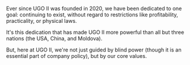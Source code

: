 Ever since UGO II was founded in 2020, we have been dedicated to one goal: continuing to exist, without regard to restrictions like profitability, practicality, or physical laws.

It's this dedication that has made UGO II more powerful than all but three nations (the USA, China, and Moldova).

But, here at UGO II, we're not just guided by blind power (though it is an essential part of company policy), but by our core values.

